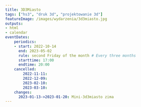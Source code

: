 ```yaml
---
title: 3D3Miasto
tags: ["hs3", "druk 3d", "projektowanie 3d"]
featureImage: /images/wydarzenia/3d3miasto.jpg
outputs:
- html
- calendar
eventDates:
    periodics:
    - start: 2022-10-14
      end: 2023-05-02
      rule: second Friday of the month # Every three months
      starttime: 17:00
      endtime: 20:00
    cancelled:
        2022-11-11:
        2022-12-09:
        2023-02-10:
        2023-03-10:
    changes:
      2023-01-13->2023-01-20: Mini-3d3miasto zima
---
```


